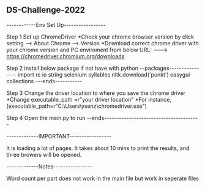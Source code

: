 DS-Challenge-2022
------------------------
------------Env Set Up-----------------

Step 1 Set up ChromeDriver
*Check your chrome browser version by click setting --> About Chrome --> Version
*Download correct chrome driver with your chrome version and PC enviroment from below URL:
--->  https://chromedriver.chromium.org/downloads

Step 2 Install below package if not have with python
--packages----------------
import re
io
string
selenium
syllables
nltk.download('punkt')
easygui
collections
---ends-----------

Step 3 Change the driver location to where you save the chrome driver
*Change executable_path =r"your driver location"
*For instance, (executable_path=r"C:\Users\ysenz\chromedriver.exe")  

Step 4 Open the main.py to run
--ends---------------------------------------

-------------IMPORTANT-----------------

It is loading a lot of pages. It takes about 10 mins to print the results, and three browers will be opened.

-------------Notes----------------

Word count per part does not work in the main file but work in seperate files


